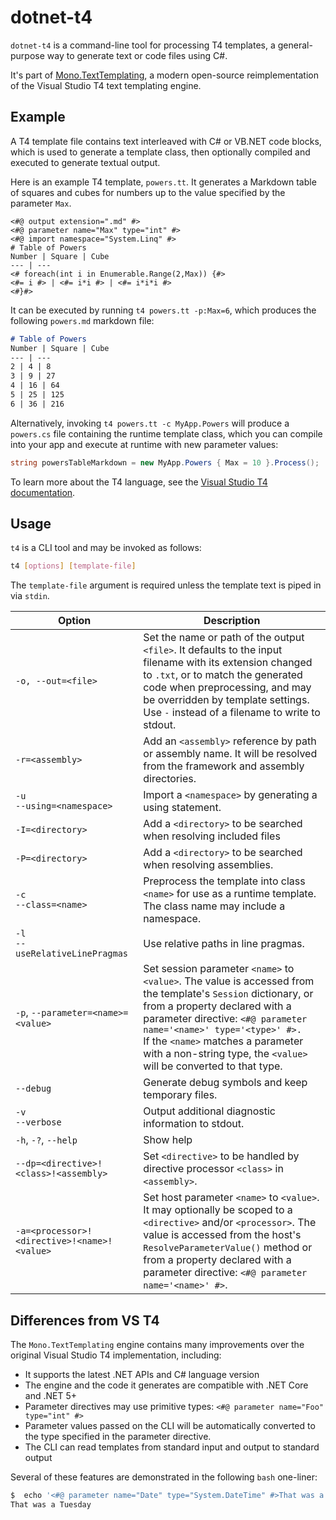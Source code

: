 # dotnet-t4

`dotnet-t4` is a command-line tool for processing T4 templates, a general-purpose way to generate text or code files using C#.

It's part of [Mono.TextTemplating](https://github.com/mono/t4), a modern open-source reimplementation of the Visual Studio T4 text templating engine.

## Example

A T4 template file contains text interleaved with C# or VB.NET code blocks, which is used to generate a template class, then optionally compiled and executed to generate textual output.

Here is an example T4 template, `powers.tt`. It generates a Markdown table of squares and cubes for numbers up to the value specified by the parameter `Max`.

```t4
<#@ output extension=".md" #>
<#@ parameter name="Max" type="int" #>
<#@ import namespace="System.Linq" #>
# Table of Powers
Number | Square | Cube
--- | ---
<# foreach(int i in Enumerable.Range(2,Max)) {#>
<#= i #> | <#= i*i #> | <#= i*i*i #>
<#}#>
```

It can be executed by running `t4 powers.tt -p:Max=6`, which produces the following `powers.md` markdown file:

```md
# Table of Powers
Number | Square | Cube
--- | ---
2 | 4 | 8
3 | 9 | 27
4 | 16 | 64
5 | 25 | 125
6 | 36 | 216
```

Alternatively, invoking `t4 powers.tt -c MyApp.Powers` will produce a `powers.cs` file containing the runtime template class, which you can compile into your app and execute at runtime with new parameter values:

```csharp
string powersTableMarkdown = new MyApp.Powers { Max = 10 }.Process();
```

To learn more about the T4 language, see the [Visual Studio T4 documentation](https://learn.microsoft.com/en-us/visualstudio/modeling/writing-a-t4-text-template?view=vs-2022).

## Usage

`t4` is a CLI tool and may be invoked as follows:

```bash
t4 [options] [template-file]
```

The `template-file` argument is required unless the template text is piped in via `stdin`.

Option | Description
---|---
`-o, --out=<file>` | Set the name or path of the output `<file>`. It defaults to the input filename with its extension changed to `.txt`, or to match the generated code when preprocessing, and may be overridden by template settings. Use `-` instead of a filename to write to stdout.
`-r=<assembly>` | Add an `<assembly>` reference by path or assembly name. It will be resolved from the framework and assembly directories.
`-u`<br/> `--using=<namespace>` | Import a `<namespace>` by generating a using statement.
`-I=<directory>` | Add a `<directory>` to be searched when resolving included files
`-P=<directory>` | Add a `<directory>` to be searched when resolving assemblies.
`-c`<br/>`--class=<name>` | Preprocess the template into class `<name>` for use as a runtime template. The class name may include a namespace.
`-l`<br/>`--useRelativeLinePragmas` | Use relative paths in line pragmas.
`-p`, `--parameter=<name>=<value>` |  Set session parameter `<name>` to `<value>`. The value is accessed from the template's `Session` dictionary, or from a property declared with a parameter directive: `<#@ parameter name='<name>' type='<type>' #>.` <br/> If the `<name>` matches a parameter with a non-string type, the `<value>` will be converted to that type.
`--debug` | Generate debug symbols and keep temporary files.
`-v` <br/> `--verbose` | Output additional diagnostic information to stdout.
`-h`, `-?`, `--help`  | Show help
`--dp=<directive>!<class>!<assembly>` | Set `<directive>` to be handled by directive processor `<class>` in `<assembly>`.
`-a=<processor>!<directive>!<name>!<value>` | Set host parameter `<name>` to `<value>`. It may optionally be scoped to a `<directive>` and/or `<processor>`. The value is accessed from the host's `ResolveParameterValue()` method or from a property declared with a parameter directive: `<#@ parameter name='<name>' #>`.

## Differences from VS T4

The `Mono.TextTemplating` engine contains many improvements over the original Visual Studio T4 implementation, including:

* It supports the latest .NET APIs and C# language version
* The engine and the code it generates are compatible with .NET Core and .NET 5+
* Parameter directives may use primitive types: `<#@ parameter name="Foo" type="int" #>`
* Parameter values passed on the CLI will be automatically converted to the type specified in the parameter directive.
* The CLI can read templates from standard input and output to standard output

Several of these features are demonstrated in the following `bash` one-liner:

```bash
$  echo '<#@ parameter name="Date" type="System.DateTime" #>That was a <#=$"{Date:dddd}"#>' | t4 -o - -p:Date="2016/3/8"
That was a Tuesday
```

